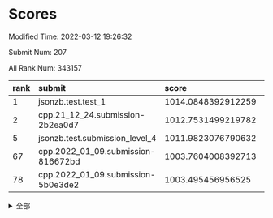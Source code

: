 # Scores

Modified Time: 2022-03-12 19:26:32

Submit Num: 207

All Rank Num: 343157

| rank |               submit               |       score        |       sigma        | pk_num |
| :--- | :--------------------------------- | :----------------- | :----------------- | :----- |
| 1    | jsonzb.test.test_1                 | 1014.0848392912259 | 0.8261843871874425 | 6637   |
| 2    | cpp.21_12_24.submission-2b2ea0d7   | 1012.7531499219782 | 0.8107704532710842 | 6633   |
| 5    | jsonzb.test.submission_level_4     | 1011.9823076790632 | 0.8028004130527412 | 6626   |
| 67   | cpp.2022_01_09.submission-816672bd | 1003.7604008392713 | 0.7104261876453679 | 6632   |
| 78   | cpp.2022_01_09.submission-5b0e3de2 | 1003.495456956525  | 0.7195765859303274 | 6629   |


<details>
<summary>全部</summary>

| rank |                 submit                 |       score        |       sigma        | pk_num |
| :--- | :------------------------------------- | :----------------- | :----------------- | :----- |
| 1    | jsonzb.test.test_1                     | 1014.0848392912259 | 0.8261843871874425 | 6637   |
| 2    | cpp.21_12_24.submission-2b2ea0d7       | 1012.7531499219782 | 0.8107704532710842 | 6633   |
| 3    | gobigger.level_3.submission_level_3_27 | 1012.41913516143   | 0.8063980699570389 | 6631   |
| 4    | gobigger.level_3.submission_level_3_42 | 1012.130176495571  | 0.8013282387216408 | 6633   |
| 5    | jsonzb.test.submission_level_4         | 1011.9823076790632 | 0.8028004130527412 | 6626   |
| 6    | gobigger.level_3.submission_level_3_10 | 1011.2800244890101 | 0.778348128913616  | 6632   |
| 7    | gobigger.level_3.submission_level_3_36 | 1011.2536271825963 | 0.7526480600697263 | 6633   |
| 8    | gobigger.level_3.submission_level_3_5  | 1011.1450504592636 | 0.7824551163732071 | 6637   |
| 9    | gobigger.level_3.submission_level_3_15 | 1011.0242381533208 | 0.7709676342012144 | 6631   |
| 10   | gobigger.level_3.submission_level_3_16 | 1010.9647236929412 | 0.7706182458044524 | 6634   |
| 11   | gobigger.level_3.submission_level_3_47 | 1010.8370475967738 | 0.7444922514208511 | 6633   |
| 12   | gobigger.level_3.submission_level_3_24 | 1010.8029306607799 | 0.782886423752395  | 6635   |
| 13   | gobigger.level_3.submission_level_3_20 | 1010.7981070230574 | 0.7731689300779386 | 6627   |
| 14   | gobigger.level_3.submission_level_3_48 | 1010.7885290709461 | 0.7611010791096661 | 6632   |
| 15   | gobigger.level_3.submission_level_3_3  | 1010.7548180268504 | 0.7758962938954447 | 6622   |
| 16   | gobigger.level_3.submission_level_3_23 | 1010.6575502690137 | 0.7577259683667993 | 6626   |
| 17   | gobigger.level_3.submission_level_3_19 | 1010.6086949903391 | 0.7750362181307985 | 6639   |
| 18   | gobigger.level_3.submission_level_3_21 | 1010.5607555392079 | 0.7568625497474355 | 6634   |
| 19   | gobigger.level_3.submission_level_3_13 | 1010.5051474961773 | 0.7620169431990228 | 6632   |
| 20   | gobigger.level_3.submission_level_3_30 | 1010.3597273514814 | 0.7665411471547466 | 6631   |
| 21   | gobigger.level_3.submission_level_3_9  | 1010.2655604271697 | 0.7469326404999682 | 6630   |
| 22   | gobigger.level_3.submission_level_3_6  | 1010.2581385936844 | 0.7500511328650568 | 6637   |
| 23   | gobigger.level_3.submission_level_3_39 | 1010.22488000187   | 0.7686156391912506 | 6627   |
| 24   | gobigger.level_3.submission_level_3_18 | 1010.2197603115663 | 0.7646162776212603 | 6632   |
| 25   | gobigger.level_3.submission_level_3_7  | 1010.0274727035402 | 0.7596221099791772 | 6630   |
| 26   | gobigger.level_3.submission_level_3_25 | 1009.9287061284863 | 0.7575077131585253 | 6624   |
| 27   | gobigger.level_3.submission_level_3_35 | 1009.8775355131511 | 0.7385466615337765 | 6630   |
| 28   | gobigger.level_3.submission_level_3_14 | 1009.8687622050702 | 0.7710396029001355 | 6627   |
| 29   | gobigger.level_3.submission_level_3_32 | 1009.840852015645  | 0.7619579902202465 | 6630   |
| 30   | gobigger.level_3.submission_level_3_12 | 1009.7515523967053 | 0.7510102201536586 | 6632   |
| 31   | gobigger.level_3.submission_level_3_2  | 1009.7461044260639 | 0.7473885249226988 | 6628   |
| 32   | gobigger.level_3.submission_level_3_26 | 1009.7323754284379 | 0.7605984540141072 | 6629   |
| 33   | gobigger.level_3.submission_level_3_22 | 1009.69102652764   | 0.7544292774821864 | 6627   |
| 34   | gobigger.level_3.submission_level_3_1  | 1009.6110891513509 | 0.749918079451422  | 6633   |
| 35   | gobigger.level_3.submission_level_3_46 | 1009.602949216093  | 0.7516011737131708 | 6625   |
| 36   | gobigger.level_3.submission_level_3_29 | 1009.4623998184127 | 0.7701433982539225 | 6631   |
| 37   | gobigger.level_3.submission_level_3_11 | 1009.4560777286788 | 0.7523109432451764 | 6633   |
| 38   | gobigger.level_3.submission_level_3_41 | 1009.4497016975016 | 0.7856832401383089 | 6632   |
| 39   | gobigger.level_3.submission_level_3_34 | 1009.2857181768267 | 0.7572484453913613 | 6635   |
| 40   | gobigger.level_3.submission_level_3_17 | 1009.2525162535674 | 0.7547965734571547 | 6630   |
| 41   | gobigger.level_3.submission_level_3_0  | 1009.1534226371124 | 0.7499790126154376 | 6627   |
| 42   | gobigger.level_3.submission_level_3_43 | 1009.1428832019892 | 0.7712629589067796 | 6630   |
| 43   | gobigger.level_3.submission_level_3_28 | 1009.0905253902971 | 0.7625874856155244 | 6633   |
| 44   | gobigger.level_3.submission_level_3_49 | 1009.0029104037864 | 0.743958880147841  | 6628   |
| 45   | gobigger.level_3.submission_level_3_44 | 1008.9101934537482 | 0.7533809421984191 | 6633   |
| 46   | gobigger.level_3.submission_level_3_40 | 1008.900514861218  | 0.7625764428121353 | 6633   |
| 47   | gobigger.level_3.submission_level_3_4  | 1008.8071796926728 | 0.7424428771367995 | 6630   |
| 48   | gobigger.level_3.submission_level_3_37 | 1008.7709785397522 | 0.7588062123357855 | 6634   |
| 49   | gobigger.level_3.submission_level_3_8  | 1008.5031103097837 | 0.7525616708042268 | 6628   |
| 50   | gobigger.level_3.submission_level_3_38 | 1008.4755381870683 | 0.7454533130962646 | 6632   |
| 51   | gobigger.level_3.submission_level_3_33 | 1008.4069243103398 | 0.7297122354916078 | 6634   |
| 52   | gobigger.level_3.submission_level_3_45 | 1008.2928844875711 | 0.7507065708637822 | 6629   |
| 53   | gobigger.level_3.submission_level_3_31 | 1008.2268205125864 | 0.763941058695972  | 6626   |
| 54   | gobigger.level_1.submission_level_1_48 | 1004.7127171385036 | 0.7146560329089783 | 6630   |
| 55   | gobigger.level_1.submission_level_1_45 | 1004.3497791066467 | 0.7227906679474647 | 6631   |
| 56   | gobigger.level_1.submission_level_1_0  | 1004.307753169755  | 0.7129999488076421 | 6635   |
| 57   | gobigger.level_1.submission_level_1_31 | 1004.2210582413051 | 0.7207061456893192 | 6631   |
| 58   | gobigger.level_1.submission_level_1_29 | 1004.1550493453689 | 0.7276562276089068 | 6628   |
| 59   | gobigger.level_1.submission_level_1_39 | 1004.0439156266712 | 0.7123728996583871 | 6632   |
| 60   | gobigger.level_1.submission_level_1_46 | 1003.9577653133539 | 0.7175937420851851 | 6630   |
| 61   | gobigger.level_1.submission_level_1_13 | 1003.9553882940529 | 0.7060080365207855 | 6632   |
| 62   | gobigger.level_1.submission_level_1_3  | 1003.8390462709912 | 0.7272429843247242 | 6632   |
| 63   | gobigger.level_1.submission_level_1_26 | 1003.835229755288  | 0.7186249003937302 | 6628   |
| 64   | gobigger.level_1.submission_level_1_47 | 1003.8348941780016 | 0.7247940825854738 | 6635   |
| 65   | gobigger.level_1.submission_level_1_49 | 1003.8280965351033 | 0.7165250949462456 | 6630   |
| 66   | gobigger.level_1.submission_level_1_42 | 1003.8095241804455 | 0.7175032012825779 | 6630   |
| 67   | cpp.2022_01_09.submission-816672bd     | 1003.7604008392713 | 0.7104261876453679 | 6632   |
| 68   | gobigger.level_1.submission_level_1_44 | 1003.7564958812297 | 0.7240829106358719 | 6629   |
| 69   | gobigger.level_1.submission_level_1_2  | 1003.7368529130612 | 0.7085115087462263 | 6635   |
| 70   | gobigger.level_1.submission_level_1_35 | 1003.7276246730007 | 0.7068720606342246 | 6629   |
| 71   | gobigger.level_1.submission_level_1_37 | 1003.6732214442209 | 0.719502621768905  | 6634   |
| 72   | gobigger.level_1.submission_level_1_4  | 1003.6668384565684 | 0.7102378595491988 | 6635   |
| 73   | gobigger.level_1.submission_level_1_6  | 1003.6581266946469 | 0.7330561407971109 | 6632   |
| 74   | gobigger.level_1.submission_level_1_19 | 1003.6464826350676 | 0.7133674637225756 | 6629   |
| 75   | gobigger.level_1.submission_level_1_16 | 1003.624638753209  | 0.7160470125475288 | 6629   |
| 76   | gobigger.level_1.submission_level_1_34 | 1003.5785057820661 | 0.7077615720524368 | 6629   |
| 77   | gobigger.level_1.submission_level_1_36 | 1003.5555980990268 | 0.7191429551813915 | 6633   |
| 78   | cpp.2022_01_09.submission-5b0e3de2     | 1003.495456956525  | 0.7195765859303274 | 6629   |
| 79   | gobigger.level_1.submission_level_1_33 | 1003.4620837708571 | 0.7165311369718639 | 6622   |
| 80   | gobigger.level_1.submission_level_1_23 | 1003.460041606414  | 0.7020363698899524 | 6632   |
| 81   | gobigger.level_1.submission_level_1_32 | 1003.4409846555643 | 0.7236183891846033 | 6631   |
| 82   | gobigger.level_1.submission_level_1_28 | 1003.4349574708523 | 0.7074265748654022 | 6634   |
| 83   | gobigger.level_1.submission_level_1_12 | 1003.3052956007415 | 0.7097366069963724 | 6633   |
| 84   | gobigger.level_1.submission_level_1_21 | 1003.2799156328568 | 0.7224862994871267 | 6633   |
| 85   | gobigger.level_1.submission_level_1_41 | 1003.2630473062195 | 0.7130187632813028 | 6633   |
| 86   | gobigger.level_1.submission_level_1_38 | 1003.2476901854105 | 0.7110100220044189 | 6631   |
| 87   | gobigger.level_1.submission_level_1_15 | 1003.2233064792782 | 0.7093529423870744 | 6630   |
| 88   | gobigger.level_1.submission_level_1_22 | 1003.2223193997816 | 0.7097237705556829 | 6625   |
| 89   | gobigger.level_1.submission_level_1_1  | 1003.2156838413986 | 0.7100953362793176 | 6624   |
| 90   | gobigger.level_1.submission_level_1_7  | 1003.1996711462436 | 0.6999133902493315 | 6634   |
| 91   | gobigger.level_1.submission_level_1_11 | 1003.1845791234056 | 0.7150009339627333 | 6633   |
| 92   | gobigger.level_1.submission_level_1_14 | 1002.9191374538517 | 0.7117056018281167 | 6628   |
| 93   | gobigger.level_1.submission_level_1_27 | 1002.9128942578998 | 0.7065216322471873 | 6630   |
| 94   | gobigger.level_1.submission_level_1_30 | 1002.8887634000978 | 0.7287407859258311 | 6635   |
| 95   | gobigger.level_1.submission_level_1_10 | 1002.8580449651737 | 0.7188684127758548 | 6634   |
| 96   | gobigger.level_1.submission_level_1_8  | 1002.8246029309609 | 0.7172617984476554 | 6630   |
| 97   | gobigger.level_1.submission_level_1_24 | 1002.8136902671426 | 0.7086659468112113 | 6633   |
| 98   | gobigger.level_1.submission_level_1_18 | 1002.8064894368193 | 0.7139989004391197 | 6630   |
| 99   | gobigger.level_1.submission_level_1_43 | 1002.7993843374865 | 0.7188104315047672 | 6636   |
| 100  | gobigger.level_1.submission_level_1_17 | 1002.7972154236858 | 0.7143103343057657 | 6631   |
| 101  | gobigger.level_1.submission_level_1_9  | 1002.5582507145782 | 0.7078312396239754 | 6626   |
| 102  | gobigger.level_1.submission_level_1_40 | 1002.5019198338898 | 0.7169559487564704 | 6629   |
| 103  | gobigger.level_1.submission_level_1_25 | 1002.3808018791105 | 0.7370955986367775 | 6638   |
| 104  | gobigger.level_1.submission_level_1_5  | 1002.2591741677581 | 0.7188690932944406 | 6628   |
| 105  | gobigger.level_1.submission_level_1_20 | 1002.000628153614  | 0.7100130744756752 | 6626   |
| 106  | gobigger.random.submission_random_10   | 997.7114644452795  | 0.7092435614808604 | 6628   |
| 107  | gobigger.random.submission_random_35   | 997.4692079578273  | 0.7073365799057763 | 6631   |
| 108  | gobigger.random.submission_random_17   | 997.2941405765714  | 0.6953781302367987 | 6634   |
| 109  | gobigger.random.submission_random_11   | 997.0115117543171  | 0.6999139136379667 | 6631   |
| 110  | gobigger.random.submission_random_32   | 996.9431412971138  | 0.7121024971524936 | 6625   |
| 111  | gobigger.random.submission_random_18   | 996.5814173782709  | 0.7002037437994071 | 6632   |
| 112  | gobigger.random.submission_random_39   | 996.5666779255719  | 0.7058326099605275 | 6632   |
| 113  | gobigger.random.submission_random_9    | 996.5334938645004  | 0.705805133313958  | 6632   |
| 114  | gobigger.random.submission_random_43   | 996.525472922857   | 0.7152754744977907 | 6626   |
| 115  | gobigger.random.submission_random_29   | 996.4928814570644  | 0.7114563493499549 | 6635   |
| 116  | gobigger.random.submission_random_3    | 996.4602459475278  | 0.7058159662217024 | 6632   |
| 117  | gobigger.random.submission_random_41   | 996.4208364300144  | 0.6996601330504043 | 6623   |
| 118  | gobigger.random.submission_random_16   | 996.3818031722016  | 0.7097725140836031 | 6631   |
| 119  | gobigger.random.submission_random_2    | 996.365565122436   | 0.70872175982163   | 6633   |
| 120  | gobigger.random.submission_random_44   | 996.3505023614065  | 0.7163638300717368 | 6633   |
| 121  | gobigger.random.submission_random_15   | 996.3422873871262  | 0.7078867810331954 | 6635   |
| 122  | gobigger.random.submission_random_37   | 996.3303690291382  | 0.7105054303775418 | 6628   |
| 123  | gobigger.random.submission_random_27   | 996.3101955382898  | 0.701671903234261  | 6630   |
| 124  | gobigger.random.submission_random_21   | 996.2673910756198  | 0.7143214397071415 | 6628   |
| 125  | gobigger.random.submission_random_42   | 996.2431513800959  | 0.700227650294864  | 6630   |
| 126  | gobigger.random.submission_random_12   | 996.1740513101051  | 0.7095626649972191 | 6633   |
| 127  | gobigger.random.submission_random_34   | 996.1032760524465  | 0.7137718837419891 | 6628   |
| 128  | gobigger.random.submission_random_48   | 996.0273239515502  | 0.7126671581386061 | 6631   |
| 129  | gobigger.random.submission_random_4    | 996.008040071497   | 0.6956033397718937 | 6631   |
| 130  | gobigger.random.submission_random_13   | 995.9385441938383  | 0.7226485283107292 | 6631   |
| 131  | gobigger.random.submission_random_25   | 995.9298526631597  | 0.7074309788631328 | 6626   |
| 132  | gobigger.random.submission_random_24   | 995.9125375986771  | 0.728690709252927  | 6635   |
| 133  | gobigger.random.submission_random_20   | 995.8890480550305  | 0.7080291179878557 | 6631   |
| 134  | gobigger.random.submission_random_31   | 995.8884977055905  | 0.7145753362722091 | 6623   |
| 135  | gobigger.random.submission_random_40   | 995.7969021725571  | 0.7052931334869207 | 6637   |
| 136  | gobigger.random.submission_random_7    | 995.7337992791996  | 0.7028436857454164 | 6632   |
| 137  | gobigger.random.submission_random_23   | 995.6373813230808  | 0.7198524283896266 | 6632   |
| 138  | gobigger.random.submission_random_47   | 995.6171358259497  | 0.7213174040345322 | 6629   |
| 139  | gobigger.random.submission_random_19   | 995.5855359462362  | 0.6979091576073672 | 6628   |
| 140  | gobigger.random.submission_random_45   | 995.5365489675426  | 0.7107122653837327 | 6630   |
| 141  | gobigger.random.submission_random_36   | 995.5235377557763  | 0.7158335951409323 | 6630   |
| 142  | gobigger.random.submission_random_49   | 995.4990973622679  | 0.7310628436779829 | 6633   |
| 143  | gobigger.random.submission_random_6    | 995.4808404243204  | 0.7044007762185928 | 6626   |
| 144  | gobigger.random.submission_random_5    | 995.4747265163664  | 0.7117350437845834 | 6634   |
| 145  | gobigger.random.submission_random_14   | 995.3664270402745  | 0.7209971037008016 | 6636   |
| 146  | gobigger.random.submission_random_33   | 995.3543811392093  | 0.7207821413175585 | 6627   |
| 147  | gobigger.random.submission_random_30   | 995.3131547077066  | 0.7079293713106625 | 6632   |
| 148  | gobigger.random.submission_random_46   | 995.2664069865066  | 0.7033208370539592 | 6629   |
| 149  | gobigger.random.submission_random_38   | 995.2441540295024  | 0.7114033256480874 | 6630   |
| 150  | gobigger.random.submission_random_22   | 995.162652839898   | 0.7099002670141806 | 6628   |
| 151  | gobigger.random.submission_random_28   | 995.0431710098238  | 0.7102668327713777 | 6628   |
| 152  | gobigger.random.submission_random_1    | 994.960142996543   | 0.7077420176553629 | 6633   |
| 153  | gobigger.random.submission_random_26   | 994.9523424156545  | 0.7107344757976496 | 6635   |
| 154  | gobigger.random.submission_random_8    | 994.8102834950031  | 0.7139188340052797 | 6630   |
| 155  | gobigger.random.submission_random_0    | 994.7233215877654  | 0.7110996545365228 | 6633   |
| 156  | gobigger.level_2.submission_level_2_10 | 993.7774268184904  | 0.7499107625544068 | 6637   |
| 157  | gobigger.level_2.submission_level_2_45 | 993.4481282957735  | 0.7395473055147768 | 6629   |
| 158  | gobigger.level_2.submission_level_2_9  | 993.1752007487182  | 0.7503832209660046 | 6635   |
| 159  | gobigger.level_2.submission_level_2_43 | 993.1741342000399  | 0.7340388911778873 | 6628   |
| 160  | gobigger.level_2.submission_level_2_12 | 993.1040625487478  | 0.7224154642803838 | 6633   |
| 161  | gobigger.level_2.submission_level_2_38 | 993.0427749291481  | 0.7262769328038152 | 6632   |
| 162  | gobigger.level_2.submission_level_2_8  | 992.9680326585204  | 0.7616797947026275 | 6631   |
| 163  | gobigger.level_2.submission_level_2_17 | 992.9290304754925  | 0.7166930022038391 | 6635   |
| 164  | gobigger.level_2.submission_level_2_21 | 992.8472817149878  | 0.7318930698689047 | 6632   |
| 165  | gobigger.level_2.submission_level_2_47 | 992.8267304039614  | 0.754870917596284  | 6627   |
| 166  | gobigger.level_2.submission_level_2_42 | 992.8200948774896  | 0.7641254041460795 | 6633   |
| 167  | gobigger.level_2.submission_level_2_0  | 992.804274290108   | 0.7351660557537616 | 6634   |
| 168  | gobigger.level_2.submission_level_2_6  | 992.7540227404742  | 0.7434040252881153 | 6635   |
| 169  | gobigger.level_2.submission_level_2_3  | 992.7389662586136  | 0.7172848295654805 | 6630   |
| 170  | gobigger.level_2.submission_level_2_31 | 992.7115125947806  | 0.7490933660214885 | 6631   |
| 171  | gobigger.level_2.submission_level_2_4  | 992.6954486068945  | 0.731860400621808  | 6631   |
| 172  | gobigger.level_2.submission_level_2_19 | 992.5797605769744  | 0.7409211771665258 | 6635   |
| 173  | gobigger.level_2.submission_level_2_39 | 992.5492836496283  | 0.7350989721748458 | 6633   |
| 174  | gobigger.level_2.submission_level_2_25 | 992.541377385725   | 0.745432623069831  | 6629   |
| 175  | gobigger.level_2.submission_level_2_18 | 992.4942767436486  | 0.738157583949137  | 6628   |
| 176  | gobigger.level_2.submission_level_2_14 | 992.4671753131132  | 0.7576255057500086 | 6630   |
| 177  | gobigger.level_2.submission_level_2_26 | 992.360714503001   | 0.7347166698399236 | 6630   |
| 178  | gobigger.level_2.submission_level_2_41 | 992.2734408556482  | 0.7368979946769527 | 6633   |
| 179  | gobigger.level_2.submission_level_2_33 | 992.1311660120783  | 0.73826571399214   | 6632   |
| 180  | gobigger.level_2.submission_level_2_23 | 992.0940642538507  | 0.7411482479507794 | 6632   |
| 181  | gobigger.level_2.submission_level_2_1  | 992.0618806244352  | 0.7573674594216598 | 6632   |
| 182  | gobigger.level_2.submission_level_2_22 | 992.0306662248778  | 0.734236305908328  | 6631   |
| 183  | gobigger.level_2.submission_level_2_34 | 992.0231965908167  | 0.723636755943412  | 6634   |
| 184  | gobigger.level_2.submission_level_2_36 | 992.0096541252581  | 0.75707789269287   | 6629   |
| 185  | gobigger.level_2.submission_level_2_7  | 991.9949446465929  | 0.7225275681813528 | 6631   |
| 186  | gobigger.level_2.submission_level_2_35 | 991.9682895261928  | 0.7524321395535796 | 6630   |
| 187  | gobigger.level_2.submission_level_2_2  | 991.9345989836149  | 0.745839056411713  | 6634   |
| 188  | gobigger.level_2.submission_level_2_16 | 991.8861608422642  | 0.7387215389599437 | 6630   |
| 189  | gobigger.level_2.submission_level_2_11 | 991.7626006066806  | 0.7512375285142887 | 6633   |
| 190  | gobigger.level_2.submission_level_2_40 | 991.6495226751889  | 0.7471278555428604 | 6630   |
| 191  | gobigger.level_2.submission_level_2_49 | 991.6398185409014  | 0.7652710934676962 | 6635   |
| 192  | gobigger.level_2.submission_level_2_15 | 991.6279729060561  | 0.7408449374573425 | 6634   |
| 193  | gobigger.level_2.submission_level_2_32 | 991.6003838409747  | 0.7489289009149807 | 6626   |
| 194  | gobigger.level_2.submission_level_2_48 | 991.5879543275342  | 0.7637115471161732 | 6630   |
| 195  | gobigger.level_2.submission_level_2_44 | 991.5316694802793  | 0.755044955026188  | 6633   |
| 196  | gobigger.level_2.submission_level_2_24 | 991.5099732191217  | 0.7421130098513177 | 6635   |
| 197  | gobigger.level_2.submission_level_2_30 | 991.4088925810856  | 0.7306203545504609 | 6633   |
| 198  | gobigger.level_2.submission_level_2_5  | 991.0661808041659  | 0.7597649108152527 | 6636   |
| 199  | gobigger.level_2.submission_level_2_13 | 990.9866970303339  | 0.7557309567977232 | 6632   |
| 200  | gobigger.level_2.submission_level_2_29 | 990.9633631564823  | 0.7449747296028538 | 6625   |
| 201  | gobigger.level_2.submission_level_2_28 | 990.8216909957958  | 0.7546336905486004 | 6632   |
| 202  | gobigger.level_2.submission_level_2_27 | 990.7867470755326  | 0.7394158170615882 | 6636   |
| 203  | gobigger.level_2.submission_level_2_46 | 990.6593337372727  | 0.7663745001391724 | 6631   |
| 204  | gobigger.level_2.submission_level_2_37 | 990.6186471686553  | 0.769740535435233  | 6630   |
| 205  | gobigger.level_2.submission_level_2_20 | 990.2352414699033  | 0.77546846392587   | 6632   |
| 206  | gobigger.none.submission_none_1        | 977.5356486594568  | 1.3073770277784011 | 6636   |
| 207  | gobigger.none.submission_none_0        | 976.912072463665   | 1.401908208532891  | 6631   |

</details>